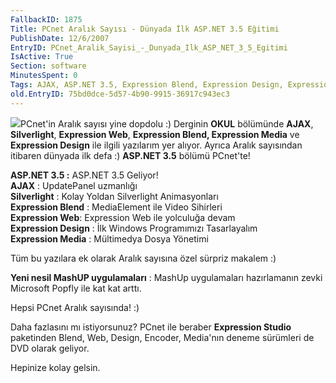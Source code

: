 ```yaml
---
FallbackID: 1875
Title: PCnet Aralık Sayısı - Dünyada İlk ASP.NET 3.5 Eğitimi
PublishDate: 12/6/2007
EntryID: PCnet_Aralik_Sayisi_-_Dunyada_Ilk_ASP_NET_3_5_Egitimi
IsActive: True
Section: software
MinutesSpent: 0
Tags: AJAX, ASP.NET 3.5, Expression Blend, Expression Design, Expression Media, Expression Studio, Expression Web, Silverlight, Visual Studio 2008, ASP.NET
old.EntryID: 75bd0dce-5d57-4b90-9915-36917c943ec3
---
```

![](http://cdn.daron.yondem.com/assets/1875/pcnet.png)PCnet'in Aralık
sayısı yine dopdolu :) Derginin **OKUL** bölümünde **AJAX**,
**Silverlight**, **Expression Web**, **Expression Blend, Expression
Media** ve **Expression Design** ile ilgili yazılarım yer alıyor. Ayrıca
Aralık sayısından itibaren dünyada ilk defa :) **ASP.NET 3.5** bölümü
PCnet'te!

**ASP.NET 3.5 :** ASP.NET 3.5 Geliyor!**\
 AJAX** : UpdatePanel uzmanlığı\
 **Silverlight** : Kolay Yoldan Silverlight Animasyonları\
 **Expression Blend** : MediaElement ile Video Sihirleri\
 **Expression Web**: Expression Web ile yolculuğa devam\
 **Expression Design** : İlk Windows Programımızı Tasarlayalım\
 **Expression Media** : Mültimedya Dosya Yönetimi

Tüm bu yazılara ek olarak Aralık sayısına özel sürpriz makalem :)

**Yeni nesil MashUP uygulamaları** : MashUp uygulamaları hazırlamanın
zevki Microsoft Popfly ile kat kat arttı.

Hepsi PCnet Aralık sayısında! :)

Daha fazlasını mı istiyorsunuz? PCnet ile beraber **Expression Studio**
paketinden Blend, Web, Design, Encoder, Media'nın deneme sürümleri de
DVD olarak geliyor.

Hepinize kolay gelsin.



